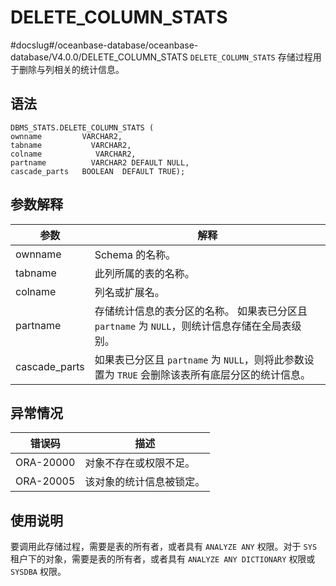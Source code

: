 DELETE_COLUMN_STATS 
========================================
#docslug#/oceanbase-database/oceanbase-database/V4.0.0/DELETE_COLUMN_STATS
`DELETE_COLUMN_STATS` 存储过程用于删除与列相关的统计信息。

语法 
-----------------------

```unknow
DBMS_STATS.DELETE_COLUMN_STATS (
ownname         VARCHAR2, 
tabname           VARCHAR2, 
colname            VARCHAR2, 
partname          VARCHAR2 DEFAULT NULL,
cascade_parts   BOOLEAN  DEFAULT TRUE);
```



参数解释 
-------------------------



|      参数       |                                    解释                                     |
|---------------|---------------------------------------------------------------------------|
| ownname       | Schema 的名称。                                                               |
| tabname       | 此列所属的表的名称。                                                                |
| colname       | 列名或扩展名。                                                                   |
| partname      | 存储统计信息的表分区的名称。 如果表已分区且 `partname` 为 `NULL`，则统计信息存储在全局表级别。 |
| cascade_parts | 如果表已分区且 `partname` 为 `NULL`，则将此参数设置为 `TRUE` 会删除该表所有底层分区的统计信息。             |



异常情况 
-------------------------



|    错误码    |      描述      |
|-----------|--------------|
| ORA-20000 | 对象不存在或权限不足。  |
| ORA-20005 | 该对象的统计信息被锁定。 |



使用说明 
-------------------------

要调用此存储过程，需要是表的所有者，或者具有 `ANALYZE ANY` 权限。对于 `SYS` 租户下的对象，需要是表的所有者，或者具有 `ANALYZE ANY DICTIONARY` 权限或 `SYSDBA` 权限。
